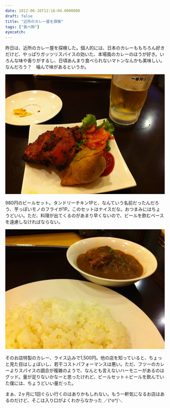 ```yaml
---
date: 2012-06-16T12:16:04.0000000
draft: false
title: "近所のカレー屋を探検"
tags: ["食べ物"]
eyecatch: 
---
```

<p>昨日は、近所のカレー屋を探検した。個人的には、日本のカレーももちろん好きだけど、やっぱりガッツリスパイスの効いた、本場風のカレーのほうが好き。いろんな味や香りがするし、日頃あんまり食べられないマトンなんかも美味しい。なんだろう？　噛んで味があるというか。</p><p><img src="20120616120637.jpg" alt="f:id:daruyanagi:20120616120637j:plain" title="f:id:daruyanagi:20120616120637j:plain" class="hatena-fotolife"></p><p>980円のビールセット。タンドリーチキン1Pと、なんていう名前だったんだろう、芋っぽいモノのフライが1P。このセットはナイスだな。おつまみにはちょうどいい。ただ、料理が出てくるのがあまり早くないので、ビールを飲むペースを遠慮しなければならない。</p><p><img src="20120616120638.jpg" alt="f:id:daruyanagi:20120616120638j:plain" title="f:id:daruyanagi:20120616120638j:plain" class="hatena-fotolife"></p><p>そのお店特製のカレー、ライス込みで1,500円。他の店を知っていると、ちょっと見た目はしょぼいし、若干コストパフォーマンスは悪い。ただ、フツーのカレーよりスパイスの調合が複雑のようで、なんとも言えないハーモニーがあるのはグッド。量が足りないかなーと思ったけれど、ビールセット＋ビールを飲んでいた僕には、ちょうどいい量だった。</p><p>まぁ、2ヶ月に1回ぐらい行くのはありかもしれない。もう一軒気になるお店はあるのだけど、そこは入り口がよくわからなかった ／(^o^)＼</p>
